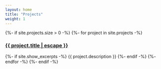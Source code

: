 ```yaml
---
layout: home
title: "Projects"
weight: 1
---
```

{%- if site.projects.size > 0 -%}
    {%- for project in site.projects -%}
    <h3>
        <a class="post-link" href="{{ project.url | relative_url }}">
        {{ project.title | escape }}
        </a>
    </h3>
    {%- if site.show_excerpts -%}
        {{ project.description }}
    {%- endif -%}
    {%- endfor -%}
{%- endif -%}